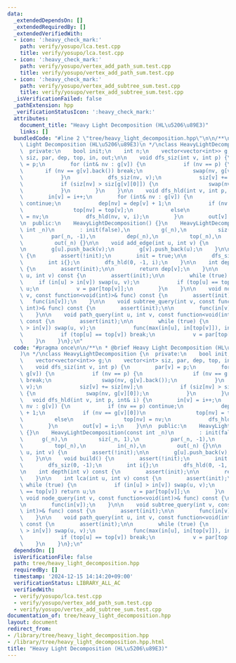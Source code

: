 ```yaml
---
data:
  _extendedDependsOn: []
  _extendedRequiredBy: []
  _extendedVerifiedWith:
  - icon: ':heavy_check_mark:'
    path: verify/yosupo/lca.test.cpp
    title: verify/yosupo/lca.test.cpp
  - icon: ':heavy_check_mark:'
    path: verify/yosupo/vertex_add_path_sum.test.cpp
    title: verify/yosupo/vertex_add_path_sum.test.cpp
  - icon: ':heavy_check_mark:'
    path: verify/yosupo/vertex_add_subtree_sum.test.cpp
    title: verify/yosupo/vertex_add_subtree_sum.test.cpp
  _isVerificationFailed: false
  _pathExtension: hpp
  _verificationStatusIcon: ':heavy_check_mark:'
  attributes:
    document_title: "Heavy Light Decomposition (HL\u5206\u89E3)"
    links: []
  bundledCode: "#line 2 \"tree/heavy_light_decomposition.hpp\"\n\n/**\n * @brief Heavy\
    \ Light Decomposition (HL\u5206\u89E3)\n */\nclass HeavyLightDecomposition {\n\
    \  private:\n    bool init;\n    int n;\n    vector<vector<int>> g;\n    vector<int>\
    \ siz, par, dep, top, in, out;\n\n    void dfs_siz(int v, int p) {\n        par[v]\
    \ = p;\n        for (int& nv : g[v]) {\n            if (nv == p) {\n         \
    \       if (nv == g[v].back()) break;\n                swap(nv, g[v].back());\n\
    \            }\n            dfs_siz(nv, v);\n            siz[v] += siz[nv];\n\
    \            if (siz[nv] > siz[g[v][0]]) {\n                swap(nv, g[v][0]);\n\
    \            }\n        }\n    }\n\n    void dfs_hld(int v, int p, int& i) {\n\
    \        in[v] = i++;\n        for (int& nv : g[v]) {\n            if (nv == p)\
    \ continue;\n            dep[nv] = dep[v] + 1;\n            if (nv == g[v][0])\n\
    \                top[nv] = top[v];\n            else\n                top[nv]\
    \ = nv;\n            dfs_hld(nv, v, i);\n        }\n        out[v] = i;\n    }\n\
    \n  public:\n    HeavyLightDecomposition() {}\n    HeavyLightDecomposition(const\
    \ int _n)\n        : init(false),\n          g(_n),\n          siz(_n, 1),\n \
    \         par(_n, -1),\n          dep(_n),\n          top(_n),\n          in(_n),\n\
    \          out(_n) {}\n\n    void add_edge(int u, int v) {\n        assert(!init);\n\
    \n        g[u].push_back(v);\n        g[v].push_back(u);\n    }\n\n    void build()\
    \ {\n        assert(!init);\n        init = true;\n\n        dfs_siz(0, -1);\n\
    \        int i{};\n        dfs_hld(0, -1, i);\n    }\n\n    int depth(int v) const\
    \ {\n        assert(init);\n\n        return dep[v];\n    }\n\n    int lca(int\
    \ u, int v) const {\n        assert(init);\n\n        while (true) {\n       \
    \     if (in[u] > in[v]) swap(u, v);\n            if (top[u] == top[v]) return\
    \ u;\n            v = par[top[v]];\n        }\n    }\n\n    void node_query(int\
    \ v, const function<void(int)>& func) const {\n        assert(init);\n\n     \
    \   func(in[v]);\n    }\n\n    void subtree_query(int v, const function<void(int,\
    \ int)>& func) const {\n        assert(init);\n\n        func(in[v], out[v]);\n\
    \    }\n\n    void path_query(int u, int v, const function<void(int, int)>& func)\
    \ const {\n        assert(init);\n\n        while (true) {\n            if (in[u]\
    \ > in[v]) swap(u, v);\n            func(max(in[u], in[top[v]]), in[v] + 1);\n\
    \            if (top[u] == top[v]) break;\n            v = par[top[v]];\n    \
    \    }\n    }\n};\n"
  code: "#pragma once\n\n/**\n * @brief Heavy Light Decomposition (HL\u5206\u89E3\
    )\n */\nclass HeavyLightDecomposition {\n  private:\n    bool init;\n    int n;\n\
    \    vector<vector<int>> g;\n    vector<int> siz, par, dep, top, in, out;\n\n\
    \    void dfs_siz(int v, int p) {\n        par[v] = p;\n        for (int& nv :\
    \ g[v]) {\n            if (nv == p) {\n                if (nv == g[v].back())\
    \ break;\n                swap(nv, g[v].back());\n            }\n            dfs_siz(nv,\
    \ v);\n            siz[v] += siz[nv];\n            if (siz[nv] > siz[g[v][0]])\
    \ {\n                swap(nv, g[v][0]);\n            }\n        }\n    }\n\n \
    \   void dfs_hld(int v, int p, int& i) {\n        in[v] = i++;\n        for (int&\
    \ nv : g[v]) {\n            if (nv == p) continue;\n            dep[nv] = dep[v]\
    \ + 1;\n            if (nv == g[v][0])\n                top[nv] = top[v];\n  \
    \          else\n                top[nv] = nv;\n            dfs_hld(nv, v, i);\n\
    \        }\n        out[v] = i;\n    }\n\n  public:\n    HeavyLightDecomposition()\
    \ {}\n    HeavyLightDecomposition(const int _n)\n        : init(false),\n    \
    \      g(_n),\n          siz(_n, 1),\n          par(_n, -1),\n          dep(_n),\n\
    \          top(_n),\n          in(_n),\n          out(_n) {}\n\n    void add_edge(int\
    \ u, int v) {\n        assert(!init);\n\n        g[u].push_back(v);\n        g[v].push_back(u);\n\
    \    }\n\n    void build() {\n        assert(!init);\n        init = true;\n\n\
    \        dfs_siz(0, -1);\n        int i{};\n        dfs_hld(0, -1, i);\n    }\n\
    \n    int depth(int v) const {\n        assert(init);\n\n        return dep[v];\n\
    \    }\n\n    int lca(int u, int v) const {\n        assert(init);\n\n       \
    \ while (true) {\n            if (in[u] > in[v]) swap(u, v);\n            if (top[u]\
    \ == top[v]) return u;\n            v = par[top[v]];\n        }\n    }\n\n   \
    \ void node_query(int v, const function<void(int)>& func) const {\n        assert(init);\n\
    \n        func(in[v]);\n    }\n\n    void subtree_query(int v, const function<void(int,\
    \ int)>& func) const {\n        assert(init);\n\n        func(in[v], out[v]);\n\
    \    }\n\n    void path_query(int u, int v, const function<void(int, int)>& func)\
    \ const {\n        assert(init);\n\n        while (true) {\n            if (in[u]\
    \ > in[v]) swap(u, v);\n            func(max(in[u], in[top[v]]), in[v] + 1);\n\
    \            if (top[u] == top[v]) break;\n            v = par[top[v]];\n    \
    \    }\n    }\n};\n"
  dependsOn: []
  isVerificationFile: false
  path: tree/heavy_light_decomposition.hpp
  requiredBy: []
  timestamp: '2024-12-15 14:14:20+09:00'
  verificationStatus: LIBRARY_ALL_AC
  verifiedWith:
  - verify/yosupo/lca.test.cpp
  - verify/yosupo/vertex_add_path_sum.test.cpp
  - verify/yosupo/vertex_add_subtree_sum.test.cpp
documentation_of: tree/heavy_light_decomposition.hpp
layout: document
redirect_from:
- /library/tree/heavy_light_decomposition.hpp
- /library/tree/heavy_light_decomposition.hpp.html
title: "Heavy Light Decomposition (HL\u5206\u89E3)"
---
```

